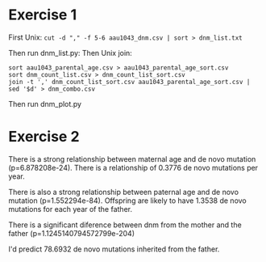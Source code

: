  # Exercise 1
 First Unix:
 `cut -d "," -f 5-6 aau1043_dnm.csv | sort > dnm_list.txt`
 
 Then run dnm_list.py:
 Then Unix join:
 ```
 sort aau1043_parental_age.csv > aau1043_parental_age_sort.csv
 sort dnm_count_list.csv > dnm_count_list_sort.csv
 join -t ',' dnm_count_list_sort.csv aau1043_parental_age_sort.csv | sed '$d' > dnm_combo.csv
 ```
 Then run dnm_plot.py
 
 # Exercise 2
 There is a strong relationship between maternal age and de novo mutation (p=6.878208e-24). There is a relationship of 0.3776 de novo mutations per year.
 
 There is also a strong relationship between paternal age and de novo mutation (p=1.552294e-84). Offspring are likely to have 1.3538 de novo mutations for each year of the father. 
 
 There is a significant diference between dnm from the mother and the father (p=1.1245140794572799e-204)
 
 I'd predict 78.6932 de novo mutations inherited from the father. 